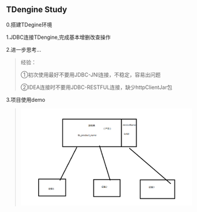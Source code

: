 TDengine Study
---
0.搭建TDegine环境

1.JDBC连接TDengine,完成基本增删改查操作

2.进一步思考...

> 经验：
> 
> ①初次使用最好不要用JDBC-JNI连接，不稳定，容易出问题
> 
> ②IDEA连接时不要用JDBC-RESTFUL连接，缺少httpClientJar包
> 
3.项目使用demo
> ![img.png](img.png)
